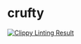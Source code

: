 # crufty

[![Clippy Linting Result](http://clippy.bashy.io/github/Futile/crufty/master/badge.svg)](http://clippy.bashy.io/github/Futile/crufty/master/log)
